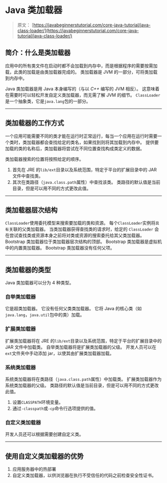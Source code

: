 # Java 类加载器

> 原文： [https://javabeginnerstutorial.com/core-java-tutorial/java-class-loader/](https://javabeginnerstutorial.com/core-java-tutorial/java-class-loader/)

## 简介：什么是类加载器

应用中的所有类文件在启动时都不会加载到内存中，而是根据程序的需要按需加载，此类的加载是由类加载器完成的。 类加载器是 JVM 的一部分，可将类加载到内存中。

Java 类加载器是用 Java 本身编写的（与以 *C++* 编写的 JVM 相反）。 这意味着在需要时可以轻松开发自定义类加载器，而无需了解 JVM 的细节。 `ClassLoader`是一个抽象类，它是`java.lang`包的一部分。

* * *

## 类加载器的工作方式

一个应用可能需要不同的类才能在运行时正常运行，每当一个应用在运行时需要一个类时，类加载器都会查找给定的类名，如果找到则将其加载到内存中。 提供要加载的类的名称后，类加载器将尝试在不同位置查找构成类定义的数据。

类加载器搜索的位置将按照给定的顺序。

1.  首先在 JRE 的`lib/ext`目录以及系统范围，特定于平台的扩展目录中的 JAR 文件中查找类。
2.  其次在类路径（`java.class.path`属性）中查找该类。 类路径的默认值是当前目录，但是可以用不同的方式更改此值。

* * *

## 类加载器层次结构

`ClassLoader`使用委托模型来搜索要加载的类和资源。 每个`ClassLoader`实例将`具有`关联的父类加载器。 当类加载器获得查找类的请求时，给定的 `ClassLoader` 会在尝试查找类或资源本身之前将对类或资源的搜索委托给其父类加载器。 Bootstrap 类加载器位于类加载器层次结构的顶部。 Bootstrap 类加载器是虚拟机中的内置类加载器。 Bootstrap 类加载器没有任何父项。

* * *

## 类加载器的类型

Java 类加载器可以分为 4 种类型。

### 自举类加载器

它是超类加载器。 它没有任何父类类加载器。 它将 Java 的核心类（如`java.lang`，`java.util`包中的类）加载。

### 扩展类加载器

扩展类加载器将在 JRE 的`lib/ext`目录以及系统范围，特定于平台的扩展目录中的 JAR 文件中加载类。 自举类加载器将是扩展类加载器的父级。 开发人员可以在`ext`文件夹中手动添加 jar，以使其由扩展类加载器加载。

### 系统类加载器

系统类加载器将在类路径（`java.class.path`属性）中加载类。 扩展类加载器作为系统类加载器的父级。 类路径的默认值是当前目录，但是可以用不同的方式更改此值。

1.  设置`CLASSPATH`环境变量。
2.  通过`-classpath`或`-cp`命令行选项提供的值。

### 自定义类加载器

开发人员还可以根据需要创建自定义类。

* * *

## 使用自定义类加载器的优势

1.  应用服务器中的热部署
2.  自定义类加载器，以供浏览器在执行不受信任的代码之前检查安全性证书。